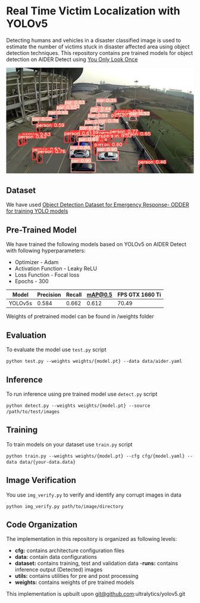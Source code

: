 # Real Time Victim Localization with YOLOv5
Detecting humans and vehicles in a disaster classified image is used to estimate the number of victims stuck in disaster affected area using object detection techniques. This repository contains pre trained models for object detection on AIDER Detect using [You Only Look Once](https://arxiv.org/abs/1506.02640)

![yolov5_detection](/code/victim_localization/yolov5/runs/detect/exp/normal_image0054.jpg)

## Dataset
We have used [Object Detection Dataset for Emergency Response- ODDER for training YOLO models](https://www.kaggle.com/maryamsana/yolov5emergencyresponse)


## Pre-Trained Model
We have trained the following models based on YOLOv5 on AIDER Detect with following hyperparameters:
- Optimizer - Adam
- Activation Function - Leaky ReLU
- Loss Function - Focal loss
- Epochs - 300

| Model | Precision | Recall | mAP@0.5 | FPS GTX 1660 Ti|
| ------|-----------|--------|---------|----------------|
| YOLOv5s| 0.584    |  0.662 | 0.612   | 70.49          |

Weights of pretrained model can be found in /weights folder

## Evaluation
To evaluate the model use `test.py` script

```
python test.py --weights weights/{model.pt} --data data/aider.yaml
```
## Inference 
To run inference using pre trained model use `detect.py` script
```
python detect.py --weights weights/{model.pt} --source /path/to/test/images
```
## Training
To train models on your dataset use `train.py` script
```
python train.py --weights weights/{model.pt} --cfg cfg/{model.yaml} --data data/{your-data.data}
```

## Image Verification
You use `img_verify.py` to verify and identify any corrupt images in data
```
python img_verify.py path/to/image/directory
```

## Code Organization
The implementation in this repository is organized as following levels:

- **cfg:** contains architecture configuration files
- **data:** contain data configurations
- **dataset:** contains training, test and validation data
-**runs:** contains inference output (Detected) images
- **utils:** contains utilities for pre and post processing
- **weights:** contains weights of pre trained models

This implementation is upbuilt upon git@github.com:ultralytics/yolov5.git 
